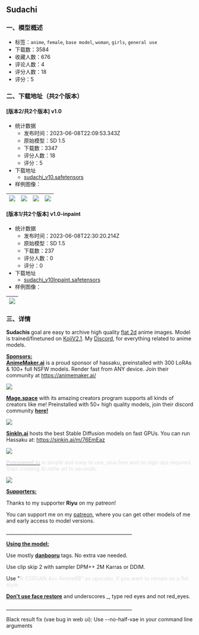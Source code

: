 ## Sudachi
### 一、模型概述

- 标签：`anime`, `female`, `base model`, `woman`, `girls`, `general use`
- 下载数：3584
- 收藏人数：676
- 评论人数：4
- 评分人数：18
- 评分：5

### 二、下载地址（共2个版本）

#### [版本2/共2个版本] v1.0

- 统计数据
  - 发布时间：2023-06-08T22:09:53.343Z
  - 原始模型：SD 1.5
  - 下载数：3347
  - 评分人数：18
  - 评分：5
- 下载地址
  - [sudachi_v10.safetensors](https://civitai.com/api/download/models/91337)
- 样例图像：

| <img src="https://image.civitai.com/xG1nkqKTMzGDvpLrqFT7WA/05f78ce4-f57d-40e9-bf05-b3a7256c640b/width=450/1066543.jpeg" /> | <img src="https://image.civitai.com/xG1nkqKTMzGDvpLrqFT7WA/7661c606-895c-4d37-9a7c-d4ede2c4d3e0/width=450/1066544.jpeg" /> | <img src="https://image.civitai.com/xG1nkqKTMzGDvpLrqFT7WA/5de3d73e-e2b8-4a74-bda0-58fe7b7ddf4a/width=450/1066588.jpeg" /> | <img src="https://image.civitai.com/xG1nkqKTMzGDvpLrqFT7WA/cf764684-455e-4f39-aa0c-5b2220ebdb0c/width=450/1066545.jpeg" /> |
| ---- | ---- | ---- | ---- |

#### [版本1/共2个版本] v1.0-inpaint

- 统计数据
  - 发布时间：2023-06-08T22:30:20.214Z
  - 原始模型：SD 1.5
  - 下载数：237
  - 评分人数：0
  - 评分：0
- 下载地址
  - [sudachi_v10Inpaint.safetensors](https://civitai.com/api/download/models/92024)
- 样例图像：

| <img src="https://image.civitai.com/xG1nkqKTMzGDvpLrqFT7WA/5623717d-4bae-402e-91b3-3ef806388d60/width=450/1078273.jpeg" /> |
| ---- |


### 三、详情
<p><strong>Sudachis </strong>goal are easy to archive high quality <u>flat 2d</u> anime images. Model is trained/finetuned on <a target="_blank" rel="ugc" href="https://civitai.com/models/41916">KojiV2.1</a>. My <a target="_blank" rel="ugc" href="https://discord.gg/zSR5FcYWWE">Discord</a>, for everything related to anime models.</p><p></p><p><strong><u>Sponsors:</u></strong><br /><a target="_blank" rel="ugc" href="http://AnimeMaker.ai"><strong>AnimeMaker.ai</strong></a> is a proud sponsor of hassaku, preinstalled with 300 LoRAs &amp; 100+ full NSFW models. Render fast from ANY device. Join their community at <a target="_blank" rel="ugc" href="https://animemaker.ai/">https://animemaker.ai/</a></p><p><img src="https://imagecache.civitai.com/xG1nkqKTMzGDvpLrqFT7WA/d976c873-0ac3-49bb-6b74-285afb2c7500/width=525/d976c873-0ac3-49bb-6b74-285afb2c7500.jpeg" /></p><p><a target="_blank" rel="ugc" href="https://www.mage.space/"><strong>Mage.space</strong></a> with its amazing<strong> </strong>creators program supports all kinds of creators like me! Preinstalled with 50+ high quality models, join their discord community <a target="_blank" rel="ugc" href="https://discord.gg/vazvge4vHf"><strong>here!</strong></a></p><p><img src="https://imagecache.civitai.com/xG1nkqKTMzGDvpLrqFT7WA/751db691-f746-490a-9e8c-a246aca9d900/width=525/751db691-f746-490a-9e8c-a246aca9d900" /></p><p><a target="_blank" rel="ugc" href="http://SinkIn.ai"><strong>SinkIn.ai</strong></a> hosts the best Stable Diffusion models on fast GPUs. You can run Hassaku at: <a target="_blank" rel="ugc" href="https://sinkin.ai/m/76EmEaz">https://sinkin.ai/m/76EmEaz</a></p><p><img src="https://image.civitai.com/xG1nkqKTMzGDvpLrqFT7WA/5d4ab35f-4340-4d26-a70f-269edd8ab4b9/width=525/5d4ab35f-4340-4d26-a70f-269edd8ab4b9.jpeg" /></p><p><a target="_blank" rel="ugc" href="http://Pornsword.io"><strong><span style="color:rgb(219, 222, 225)">Pornsword.io</span></strong></a><span style="color:rgb(219, 222, 225)"> is simple and easy to use, plus free and no sign ups required. Start creating AI nsfw art in seconds.</span></p><p><img src="https://image.civitai.com/xG1nkqKTMzGDvpLrqFT7WA/347c8692-045a-44c3-8ab2-188888b8a699/width=525/347c8692-045a-44c3-8ab2-188888b8a699.jpeg" /></p><p><strong><u>Supporters:</u></strong></p><p>Thanks to my supporter <strong>Riyu</strong> on my patreon!</p><p>You can support me on my <a target="_blank" rel="ugc" href="https://patreon.com/user?u=27247323&amp;utm_medium=clipboard_copy&amp;utm_source=copyLink&amp;utm_campaign=creatorshare_creator&amp;utm_content=join_link">patreon</a>, where you can get other models of me and early access to model versions.</p><p>_____________________________________________________</p><p><strong><u>Using the model:</u></strong></p><p>Use mostly <a target="_blank" rel="ugc" href="https://danbooru.donmai.us/"><strong>danbooru</strong></a> tags. No extra vae needed.</p><p>Use clip skip 2 with sampler DPM++ 2M Karras or DDIM.</p><p>Use "<span style="color:rgb(219, 222, 225)">R-ESRGAN 4x+ Anime6B" as upscaler, if you want to remain on a flat style.</span></p><p><strong><u>Don't use face restore</u></strong> and underscores _, type red eyes and not red_eyes.</p><p>_____________________________________________________</p><p>Black result fix (vae bug in web ui): Use --no-half-vae in your command line arguments</p>